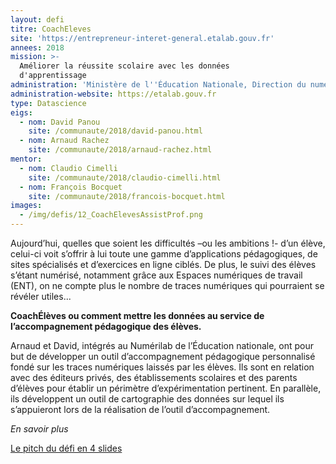 ```yaml
---
layout: defi
titre: CoachEleves
site: 'https://entrepreneur-interet-general.etalab.gouv.fr'
annees: 2018
mission: >-
  Améliorer la réussite scolaire avec les données
  d'apprentissage
administration: 'Ministère de l''Éducation Nationale, Direction du numérique pour l''éducation'
administration-website: https://etalab.gouv.fr
type: Datascience
eigs:
  - nom: David Panou
    site: /communaute/2018/david-panou.html
  - nom: Arnaud Rachez
    site: /communaute/2018/arnaud-rachez.html
mentor:
  - nom: Claudio Cimelli
    site: /communaute/2018/claudio-cimelli.html
  - nom: François Bocquet
    site: /communaute/2018/francois-bocquet.html
images:
  - /img/defis/12_CoachElevesAssistProf.png
---
```


Aujourd’hui, quelles que soient les difficultés –ou les ambitions !-
d’un élève, celui-ci voit s’offrir à lui toute une gamme
d’applications pédagogiques, de sites spécialisés et d’exercices en
ligne ciblés. De plus, le suivi des élèves s’étant numérisé, notamment
grâce aux Espaces numériques de travail (ENT), on ne compte plus le
nombre de traces numériques qui pourraient se révéler utiles...

**CoachÉlèves ou comment mettre les données au service de
l’accompagnement pédagogique des élèves.**

Arnaud et David, intégrés au Numérilab de l’Éducation nationale, ont
pour but de développer un outil d’accompagnement pédagogique
personnalisé fondé sur les traces numériques laissés par les
élèves. Ils sont en relation avec des éditeurs privés, des
établissements scolaires et des parents d’élèves pour établir un
périmètre d’expérimentation pertinent. En parallèle, ils développent
un outil de cartographie des données sur lequel ils s’appuieront lors
de la réalisation de l’outil d’accompagnement.

 _En savoir plus_

 [Le pitch du défi en 4 slides](https://www.slideshare.net/secret/75ef9FN8yeRrYK)
